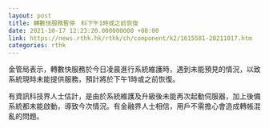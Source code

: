 ```yaml
---
layout: post
title: 轉數快服務暫停　料下午1時或之前恢復
date: 2021-10-17 12:23:20.000000000 +08:00
link: https://news.rthk.hk/rthk/ch/component/k2/1615581-20211017.htm
categories: rthk
---
```


金管局表示，轉數快服務於今日凌晨進行系統維護時，遇到未能預見的情況，以致系統現時未能提供服務，預計將於下午1時或之前恢復。

有資訊科技界人士估計，是由於系統維護及升級後未能再次起動伺服器，加上後備系統都未能啟動，導致今次情況。有金融界人士相信，用戶不需擔心會造成轉帳混亂的問題。
